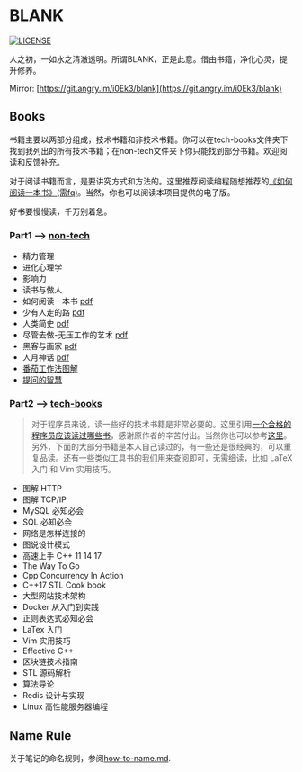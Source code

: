 # BLANK

[![LICENSE](https://img.shields.io/badge/license-Anti%20996-blue.svg)](https://github.com/996icu/996.ICU/blob/master/LICENSE)

人之初，一如水之清澈透明。所谓BLANK，正是此意。借由书籍，净化心灵，提升修养。

Mirror: [https://git.angry.im/i0Ek3/blank](https://git.angry.im/i0Ek3/blank)

## Books

书籍主要以两部分组成，技术书籍和非技术书籍。你可以在tech-books文件夹下找到我列出的所有技术书籍；在non-tech文件夹下你只能找到部分书籍。欢迎阅读和反馈补充。

对于阅读书籍而言，是要讲究方式和方法的。这里推荐阅读编程随想推荐的[《如何阅读一本书》(需fq)](https://program-think.blogspot.com/2013/04/how-to-read-book.html)。当然，你也可以阅读本项目提供的电子版。

好书要慢慢读，千万别着急。

### Part1 --> [non-tech](https://github.com/i0Ek3/BLANK/tree/master/non-tech)

* 精力管理
* 进化心理学
* 影响力
* 读书与做人
* 如何阅读一本书 [pdf](https://github.com/i0Ek3/BLANK/blob/master/non-tech/%E5%A6%82%E4%BD%95%E9%98%85%E8%AF%BB%E4%B8%80%E6%9C%AC%E4%B9%A6.pdf)
* 少有人走的路 [pdf](https://github.com/i0Ek3/BLANK/blob/master/non-tech/%E5%B0%91%E6%9C%89%E4%BA%BA%E8%B5%B0%E7%9A%84%E8%B7%AF.pdf?1538367315288)
* 人类简史 [pdf](https://github.com/i0Ek3/BLANK/blob/master/non-tech/%E4%BA%BA%E7%B1%BB%E7%AE%80%E5%8F%B2.pdf)
* 尽管去做-无压工作的艺术 [pdf](https://github.com/i0Ek3/BLANK/blob/master/non-tech/尽管去做—无压工作的艺术.pdf)
* 黑客与画家 [pdf](https://github.com/i0Ek3/BLANK/blob/master/non-tech/黑客与画家.pdf)
* 人月神话 [pdf](https://github.com/i0Ek3/BLANK/blob/master/non-tech/人月神话.pdf)
* [番茄工作法图解](https://www.academia.edu/8290558/_番茄工作法图解.简单易行的时间管理方法_)
* [提问的智慧](https://hacpai.com/article/1536377163156)

### Part2 --> [tech-books](https://github.com/i0Ek3/BLANK/tree/master/tech-books)

> 对于程序员来说，读一些好的技术书籍是非常必要的。这里引用[一个合格的程序员应该读过哪些书](https://www.ezlippi.com/blog/2014/07/qualified-programmer-should-read-what-books.html)，感谢原作者的辛苦付出。当然你也可以参考[这里](http://lucida.me/blog/developer-reading-list/)。另外，下面的大部分书籍是本人自己读过的，有一些还是很经典的，可以重复品读。还有一些类似工具书的我们用来查阅即可，无需细读，比如 LaTeX 入门 和 Vim 实用技巧。

* 图解 HTTP
* 图解 TCP/IP
* MySQL 必知必会
* SQL 必知必会
* 网络是怎样连接的
* 图说设计模式
* 高速上手 C++ 11 14 17
* The Way To Go
* Cpp Concurrency In Action
* C++17 STL Cook book
* 大型网站技术架构
* Docker 从入门到实践
* 正则表达式必知必会
* LaTex 入门
* Vim 实用技巧
* Effective C++
* 区块链技术指南
* STL 源码解析
* 算法导论
* Redis 设计与实现
* Linux 高性能服务器编程


## Name Rule

关于笔记的命名规则，参阅[how-to-name.md](https://github.com/i0Ek3/BLANK/blob/master/how-to-name.md).






